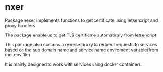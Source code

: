 # nxer
Package nexer implements functions to get certificate using letsencript and proxy handlers

The package enable us to get TLS certificate automaticaly from letsencript

This package also contains a reverse proxy to redirect requests to services based on the sub domain name and service name enviroment variable(from the .env file)

It is mainly designed to work with services using docker containers.
